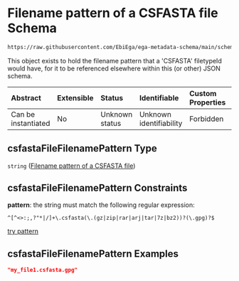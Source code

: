 # Filename pattern of a CSFASTA file Schema

```txt
https://raw.githubusercontent.com/EbiEga/ega-metadata-schema/main/schemas/EGA.common-definitions.json#/definitions/csfastaFileFilenamePattern
```

This object exists to hold the filename pattern that a 'CSFASTA' filetypeId would have, for it to be referenced elsewhere within this (or other) JSON schema.

| Abstract            | Extensible | Status         | Identifiable            | Custom Properties | Additional Properties | Access Restrictions | Defined In                                                                                           |
| :------------------ | :--------- | :------------- | :---------------------- | :---------------- | :-------------------- | :------------------ | :--------------------------------------------------------------------------------------------------- |
| Can be instantiated | No         | Unknown status | Unknown identifiability | Forbidden         | Allowed               | none                | [EGA.common-definitions.json\*](../../../schemas/EGA.common-definitions.json "open original schema") |

## csfastaFileFilenamePattern Type

`string` ([Filename pattern of a CSFASTA file](ega-12-definitions-filename-pattern-of-a-csfasta-file.md))

## csfastaFileFilenamePattern Constraints

**pattern**: the string must match the following regular expression:&#x20;

```regexp
^[^<>:;,?"*|/]+\.csfasta(\.(gz|zip|rar|arj|tar|7z|bz2))?(\.gpg)?$
```

[try pattern](https://regexr.com/?expression=%5E%5B%5E%3C%3E%3A%3B%2C%3F%22*%7C%2F%5D%2B%5C.csfasta\(%5C.\(gz%7Czip%7Crar%7Carj%7Ctar%7C7z%7Cbz2\)\)%3F\(%5C.gpg\)%3F%24 "try regular expression with regexr.com")

## csfastaFileFilenamePattern Examples

```json
"my_file1.csfasta.gpg"
```

